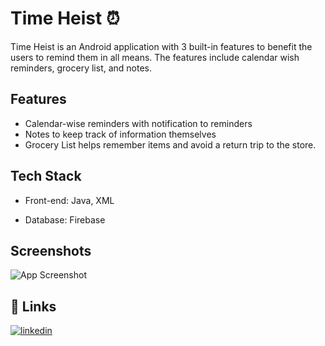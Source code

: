 
# Time Heist ⏰

Time Heist is an Android application with 3 built-in features to benefit the users to remind them in all means. The features include calendar wish reminders, grocery list, and notes.

## Features 

- Calendar-wise reminders with notification to reminders
- Notes to keep track of information themselves 
- Grocery List  helps  remember items and avoid a return trip to the store.


## Tech Stack

- Front-end: Java, XML

- Database: Firebase


## Screenshots

![App Screenshot](https://i.im.ge/2022/07/07/uWZjJ8.jpg)


## 🔗 Links
[![linkedin](https://img.shields.io/badge/linkedin-0A66C2?style=for-the-badge&logo=linkedin&logoColor=white)](https://www.linkedin.com/in/vikneshwaran-c-r-632072185/)

